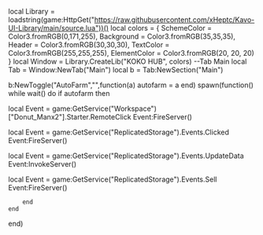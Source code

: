 local Library = loadstring(game:HttpGet("https://raw.githubusercontent.com/xHeptc/Kavo-UI-Library/main/source.lua"))()
local colors = {
    SchemeColor = Color3.fromRGB(0,171,255),
    Background = Color3.fromRGB(35,35,35),
    Header = Color3.fromRGB(30,30,30),
    TextColor = Color3.fromRGB(255,255,255),
    ElementColor = Color3.fromRGB(20, 20, 20)
}
local Window = Library.CreateLib("KOKO HUB", colors)
--Tab Main
local Tab = Window:NewTab("Main")
local b = Tab:NewSection("Main")

b:NewToggle("AutoFarm","",function(a)
    autofarm = a
end)
spawn(function()
    while wait() do
        if autofarm then
 
local Event = game:GetService("Workspace")["Donut_Manx2"].Starter.RemoteClick
Event:FireServer()
 
local Event = game:GetService("ReplicatedStorage").Events.Clicked
Event:FireServer()
 
local Event = game:GetService("ReplicatedStorage").Events.UpdateData
Event:InvokeServer()

local Event = game:GetService("ReplicatedStorage").Events.Sell
Event:FireServer()

        end
    end
end)
